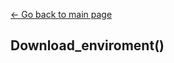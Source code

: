 [<- Go back to main page](https://bharkema.github.io/RealstatsModelRollout/)

## Download_enviroment()